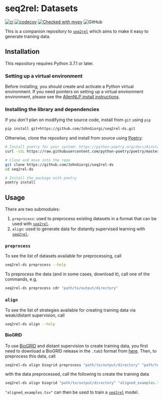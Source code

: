 # seq2rel: Datasets

[![ci](https://github.com/JohnGiorgi/seq2rel-ds/actions/workflows/ci.yml/badge.svg?branch=main)](https://github.com/JohnGiorgi/seq2rel-ds/actions/workflows/ci.yml)
[![codecov](https://codecov.io/gh/JohnGiorgi/seq2rel-ds/branch/main/graph/badge.svg?token=69PIN7H6UW)](https://codecov.io/gh/JohnGiorgi/seq2rel-ds)
[![Checked with mypy](http://www.mypy-lang.org/static/mypy_badge.svg)](http://mypy-lang.org/)
![GitHub](https://img.shields.io/github/license/JohnGiorgi/seq2rel?color=blue)

This is a companion repository to [`seq2rel`](https://github.com/JohnGiorgi/seq2rel) which aims to make it easy to generate training data.

## Installation

This repository requires Python 3.7.1 or later.

### Setting up a virtual environment

Before installing, you should create and activate a Python virtual environment. If you need pointers on setting up a virtual environment environment, please see the [AllenNLP install instructions](https://github.com/allenai/allennlp#installing-via-pip).

### Installing the library and dependencies

If you _don't_ plan on modifying the source code, install from `git` using `pip`

```bash
pip install git+https://github.com/JohnGiorgi/seq2rel-ds.git
```

Otherwise, clone the repository and install from source using [Poetry](https://python-poetry.org/):

```bash
# Install poetry for your system: https://python-poetry.org/docs/#installation
curl -sSL https://raw.githubusercontent.com/python-poetry/poetry/master/get-poetry.py | python

# Clone and move into the repo
git clone https://github.com/JohnGiorgi/seq2rel-ds
cd seq2rel-ds

# Install the package with poetry
poetry install
```

## Usage

There are two submodules:

1. `preprocess`: used to preprocess existing datasets in a format that can be used with [`seq2rel`](https://github.com/JohnGiorgi/seq2rel).
2. `align`: used to generate data for distantly supervised learning with [`seq2rel`](https://github.com/JohnGiorgi/seq2rel).

### `preprocess`

To see the list of datasets available for preprocessing, call

```bash
seq2rel-ds preprocess --help
```

To preprocess the data (and in some cases, download it), call one of the commands, e.g.

```bash
seq2rel-ds preprocess cdr "path/to/output/directory"
```

### `align`

To see the list of strategies available for creating training data via weak/distant supervision, call

```bash
seq2rel-ds align --help
```

#### BioGRID

To use [BioGRID](https://thebiogrid.org/) and distant supervision to create training data, you first need to download a BioGRID release in the `.tab3` format from [here](https://downloads.thebiogrid.org/BioGRID). Then, to preprocess this data, call

```bash
seq2rel-ds align biogrid preprocess "path/to/output/directory" "path/to/biogrid/release.tab3"
```

with the data preprocessed, call the following to create the training data

```bash
seq2rel-ds align biogrid "path/to/output/directory" "aligned_examples.tsv"
```

`"aligned_examples.tsv"` can then be used to train a [`seq2rel`](https://github.com/JohnGiorgi/seq2rel) model.

